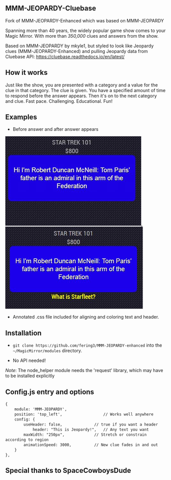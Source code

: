 ## MMM-JEOPARDY-Cluebase

Fork of  MMM-JEOPARDY-Enhanced  which was based on MMM-JEOPARDY

Spanning more than 40 years, the widely popular game show comes to your Magic Mirror.
With more than *350,000* clues and answers from the show.

Based on MMM-JEOPARDY by mkyle1, but styled to look like Jeopardy clues (MMM-JEOPARDY-Enhanced) and pulling Jeopardy data from Cluebase API: https://cluebase.readthedocs.io/en/latest/

## How it works

Just like the show, you are presented with a category and a value for the clue in that category.
The clue is given. You have a specified amount of time to respond before the answer appears. 
Then it's on to the next category and clue. 
Fast pace. Challenging. Educational. Fun!

## Examples

* Before answer and after answer appears

![](pix/clue.jpg), ![](pix/response.jpg)

* Annotated .css file included for aligning and coloring text and header.

## Installation

* `git clone https://github.com/fering3/MMM-JEOPARDY-enhanced` into the `~/MagicMirror/modules` directory.

* No API needed!

*Note*: The node_helper module needs the 'request' library, which may have to be installed explicitly


## Config.js entry and options

    {
        module: 'MMM-JEOPARDY',
        position: 'top_left',                  // Works well anywhere
        config: { 
		    useHeader: false,              // true if you want a header
                header: "This is Jeopardy!",   // Any text you want
		    maxWidth: "250px",             // Stretch or constrain according to region
		    animationSpeed: 3000,          // New clue fades in and out
        }
    },
	

## Special thanks to SpaceCowboysDude
